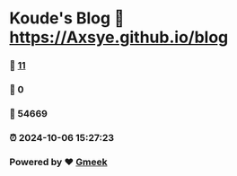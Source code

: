 # Koude's Blog :link: https://Axsye.github.io/blog 
### :page_facing_up: [11](https://Axsye.github.io/blog/tag.html) 
### :speech_balloon: 0 
### :hibiscus: 54669 
### :alarm_clock: 2024-10-06 15:27:23 
### Powered by :heart: [Gmeek](https://github.com/Meekdai/Gmeek)
